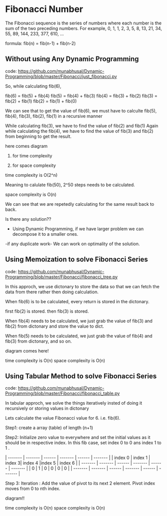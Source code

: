 # Fibonacci Number

The Fibonacci sequence is the series of numbers where each number is the sum of the two preceding numbers. For example, 0, 1, 1, 2, 3, 5, 8, 13, 21, 34, 55, 89, 144, 233, 377, 610, …


formula: fib(n) = fib(n-1) + fib(n-2)



## Without using Any Dynamic Programming
code: https://github.com/munabhusal/Dynamic-Programming/blob/master/Fibonacci/just_fibonacci.py

So, while calculating fib(6),

fib(6) = fib(5) + fib(4)
fib(5) = fib(4) + fib(3)
fib(4) = fib(3) + fib(2)
fib(3) = fib(2) + fib(1)
fib(2) = fib(1) + fib(0)

We can see that to get the value of fib(6), we must have to calculte fib(5), fib(4), fib(3), fib(2), fib(1) in a recursive manner

While calculating fib(3), we have to find the value of fib(2) and fib(1)
Again while calculating the fib(4), we have to find the value of fib(3) and fib(2) from beginning to get the result.



here comes diagram

1. for time complexity

2. for space complexity



time complexity is O(2^n)

Meaning to calulate fib(50), 2^50 steps needs to be calculated.

space complexity is O(n)


We can see that we are repetedly calculating for the same result back to back. 

Is there any solution??

- Using Dynamic Programming, if we have larger problem we can decompose it to a smaller ones.

-if any duplicate work- We can work on optimality of the solution.

## Using Memoization to solve Fibonacci Series
code: https://github.com/munabhusal/Dynamic-Programming/blob/master/Fibonacci/fibonacci_tree.py

In this approch, we use dictonary to store the data so that we can fetch the data from there rather then doing calculation.

When fib(6) is to be calculated, every return is stored in the dictonary.

first fib(2) is stored.
then fib(3) is stored.

When fib(4) needs to be calculated, we just grab the value of fib(3) and fib(2) from dictonary and store the value to dict.

When fib(5) needs to be calculated, we just grab the value of fib(4) and fib(3) from dictonary,
and so on.



diagram comes here!


time complexity is O(n)
space complexity is O(n)

## Using Tabular Method to solve Fibonacci Series
code: https://github.com/munabhusal/Dynamic-Programming/blob/master/Fibonacci/fibonacci_table.py


In tabular approch, we solve the things iteratively insted of doing it recursively or storing values in dictonary

Lets calculate the value Fibonacci value for 6. i.e. fib(6).

Step1: create a array (table) of length (n+1)

Step2: Initialize zero value to everywhere and set the initial values as it should be in respective index. In this fib case, set index 0 to 0 ans index 1 to 1 .


| ------- | ------- | ------ | ------- | ------ | ------- |
| index 0 | index 1 | index 3| index 4 |index 5 | index 6 |
| ------- | ------- | ------ | ------- | ------ | ------- |
|    0    |    1    |    0   |    0    |    0    |    0   | 
| ------- | ------- | ------ | ------- | ------ | ------- |

Step 3:
Iteration : Add the value of pivot to its next 2 element. Pivot index moves from 0 to nth index.

diagram!!

time complexity is O(n)
space complexity is O(n)